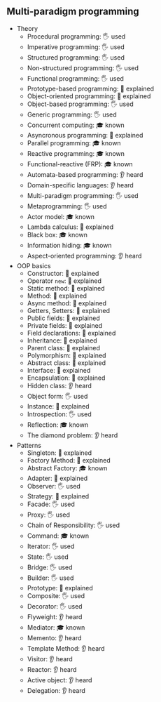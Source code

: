 ## Multi-paradigm programming

- Theory
  - Procedural programming: 🖐️ used
  - Imperative programming: 🖐️ used
  - Structured programming: 🖐️ used
  - Non-structured programming: 🖐️ used
  - Functional programming: 🖐️ used
  - Prototype-based programming: 🙋 explained
  - Object-oriented programming: 🙋 explained
  - Object-based programming: 🖐️ used
  - Generic programming: 🖐️ used
  - Concurrent computing: 🎓 known
  - Asyncronous programming: 🙋 explained
  - Parallel programming: 🎓 known
  - Reactive programming: 🎓 known
  - Functional-reactive (FRP): 🎓 known
  - Automata-based programming: 👂 heard
  - Domain-specific languages: 👂 heard
  - Multi-paradigm programming: 🖐️ used
  - Metaprogramming: 🖐️ used
  - Actor model: 🎓 known
  - Lambda calculus: 🙋 explained
  - Black box: 🎓 known
  - Information hiding: 🎓 known
  - Aspect-oriented programming: 👂 heard
- OOP basics
  - Constructor: 🙋 explained
  - Operator `new`: 🙋 explained
  - Static method: 🙋 explained
  - Method: 🙋 explained
  - Async method: 🙋 explained
  - Getters, Setters: 🙋 explained
  - Public fields: 🙋 explained
  - Private fields: 🙋 explained
  - Field declarations: 🙋 explained
  - Inheritance: 🙋 explained
  - Parent class: 🙋 explained
  - Polymorphism: 🙋 explained
  - Abstract class: 🙋 explained
  - Interface: 🙋 explained
  - Encapsulation: 🙋 explained
  - Hidden class: 👂 heard
  - Object form: 🖐️ used
  - Instance: 🙋 explained
  - Introspection: 🖐️ used
  - Reflection: 🎓 known
  - The diamond problem: 👂 heard
- Patterns
  - Singleton: 🙋 explained
  - Factory Method: 🙋 explained
  - Abstract Factory: 🎓 known
  - Adapter: 🙋 explained
  - Observer: 🖐️ used
  - Strategy: 🙋 explained
  - Facade: 🖐️ used
  - Proxy: 🖐️ used
  - Chain of Responsibility: 🖐️ used
  - Command: 🎓 known
  - Iterator: 🖐️ used
  - State: 🖐️ used
  - Bridge: 🖐️ used
  - Builder: 🖐️ used
  - Prototype: 🙋 explained
  - Composite: 🖐️ used
  - Decorator: 🖐️ used
  - Flyweight: 👂 heard
  - Mediator: 🎓 known
  - Memento: 👂 heard
  - Template Method: 👂 heard
  - Visitor: 👂 heard
  - Reactor: 👂 heard
  - Active object: 👂 heard
  - Delegation: 👂 heard
